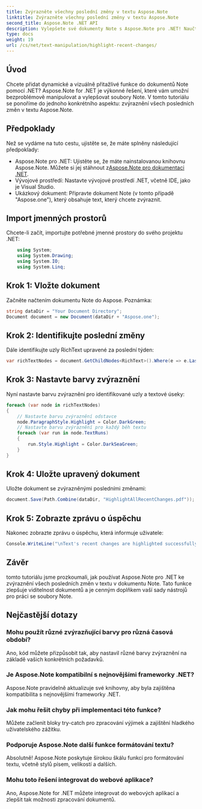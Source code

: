 ```yaml
---
title: Zvýrazněte všechny poslední změny v textu Aspose.Note
linktitle: Zvýrazněte všechny poslední změny v textu Aspose.Note
second_title: Aspose.Note .NET API
description: Vylepšete své dokumenty Note s Aspose.Note pro .NET! Naučte se, jak zvýraznit poslední změny v textu, pomocí tohoto podrobného kurzu.
type: docs
weight: 19
url: /cs/net/text-manipulation/highlight-recent-changes/
---
```

## Úvod
Chcete přidat dynamické a vizuálně přitažlivé funkce do dokumentů Note pomocí .NET? Aspose.Note for .NET je výkonné řešení, které vám umožní bezproblémově manipulovat a vylepšovat soubory Note. V tomto tutoriálu se ponoříme do jednoho konkrétního aspektu: zvýraznění všech posledních změn v textu Aspose.Note.
## Předpoklady
Než se vydáme na tuto cestu, ujistěte se, že máte splněny následující předpoklady:
-  Aspose.Note pro .NET: Ujistěte se, že máte nainstalovanou knihovnu Aspose.Note. Můžete si jej stáhnout z[Aspose.Note pro dokumentaci .NET](https://reference.aspose.com/note/net/).
- Vývojové prostředí: Nastavte vývojové prostředí .NET, včetně IDE, jako je Visual Studio.
- Ukázkový dokument: Připravte dokument Note (v tomto případě "Aspose.one"), který obsahuje text, který chcete zvýraznit.
## Import jmenných prostorů
Chcete-li začít, importujte potřebné jmenné prostory do svého projektu .NET:
```csharp
    using System;
    using System.Drawing;
    using System.IO;
    using System.Linq;
```
## Krok 1: Vložte dokument
Začněte načtením dokumentu Note do Aspose. Poznámka:
```csharp
string dataDir = "Your Document Directory";
Document document = new Document(dataDir + "Aspose.one");
```
## Krok 2: Identifikujte poslední změny
Dále identifikujte uzly RichText upravené za poslední týden:
```csharp
var richTextNodes = document.GetChildNodes<RichText>().Where(e => e.LastModifiedTime >= DateTime.Today.Subtract(TimeSpan.FromDays(7)));
```
## Krok 3: Nastavte barvy zvýraznění
Nyní nastavte barvu zvýraznění pro identifikované uzly a textové úseky:
```csharp
foreach (var node in richTextNodes)
{
    // Nastavte barvu zvýraznění odstavce
    node.ParagraphStyle.Highlight = Color.DarkGreen;
    // Nastavte barvu zvýraznění pro každý běh textu
    foreach (var run in node.TextRuns)
    {
        run.Style.Highlight = Color.DarkSeaGreen;
    }
}
```
## Krok 4: Uložte upravený dokument
Uložte dokument se zvýrazněnými posledními změnami:
```csharp
document.Save(Path.Combine(dataDir, "HighlightAllRecentChanges.pdf"));
```
## Krok 5: Zobrazte zprávu o úspěchu
Nakonec zobrazte zprávu o úspěchu, která informuje uživatele:
```csharp
Console.WriteLine("\nText's recent changes are highlighted successfully.");
```
## Závěr
tomto tutoriálu jsme prozkoumali, jak používat Aspose.Note pro .NET ke zvýraznění všech posledních změn v textu v dokumentu Note. Tato funkce zlepšuje viditelnost dokumentů a je cenným doplňkem vaší sady nástrojů pro práci se soubory Note.
## Nejčastější dotazy
### Mohu použít různé zvýrazňující barvy pro různá časová období?
Ano, kód můžete přizpůsobit tak, aby nastavil různé barvy zvýraznění na základě vašich konkrétních požadavků.
### Je Aspose.Note kompatibilní s nejnovějšími frameworky .NET?
Aspose.Note pravidelně aktualizuje své knihovny, aby byla zajištěna kompatibilita s nejnovějšími frameworky .NET.
### Jak mohu řešit chyby při implementaci této funkce?
Můžete začlenit bloky try-catch pro zpracování výjimek a zajištění hladkého uživatelského zážitku.
### Podporuje Aspose.Note další funkce formátování textu?
Absolutně! Aspose.Note poskytuje širokou škálu funkcí pro formátování textu, včetně stylů písem, velikostí a dalších.
### Mohu toto řešení integrovat do webové aplikace?
Ano, Aspose.Note for .NET můžete integrovat do webových aplikací a zlepšit tak možnosti zpracování dokumentů.